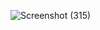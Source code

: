![Screenshot (315)](https://user-images.githubusercontent.com/48250220/191910086-dfdcd6ac-509b-4042-a754-422294c5e53b.png)
